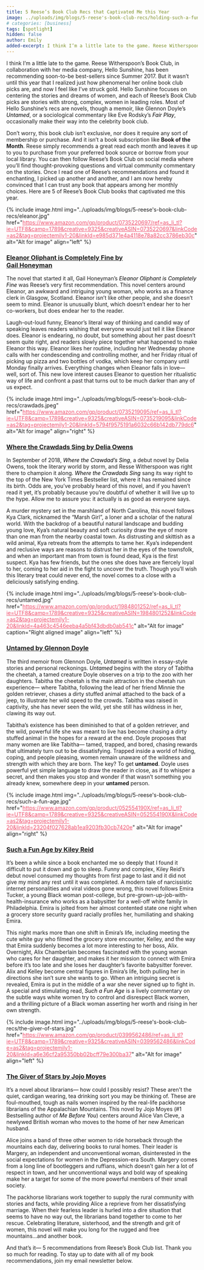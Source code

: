```yaml
---
title: 5 Reese’s Book Club Recs that Captivated Me this Year
image: ../uploads/img/blogs/5-reese's-book-club-recs/holding-such-a-fun-age.jpg
# categories: [business]
tags: [spotlight]
hidden: false
author: Emily
added-excerpt: I think I’m a little late to the game. Reese Witherspoon’s Book Club, in collaboration with her media company, Hello Sunshine, has been recommending soon-to-be best-sellers since Summer 2017. But it wasn’t until this year that I realized just how phenomenal her online book club picks are, and now I feel like I’ve struck gold.
---
```


<style> em {color: black;} p a {color: #f0506e;}</style>

I think I’m a little late to the game. Reese Witherspoon’s Book Club, in collaboration with her media company, Hello Sunshine, has been recommending soon-to-be best-sellers since Summer 2017. But it wasn’t until this year that I realized just how phenomenal her online book club picks are, and now I feel like I’ve struck gold. Hello Sunshine focuses on centering the stories and dreams of women, and each of Reese’s Book Club picks are stories with strong, complex, women in leading roles. Most of Hello Sunshine’s recs are novels, though a memoir, like Glennon Doyle’s _Untamed_, or a sociological commentary like Eve Rodsky’s _Fair Play_, occasionally make their way into the celebrity book club.

Don’t worry, this book club isn’t exclusive, nor does it require any sort of membership or purchase. And it isn’t a book subscription like **Book of the Month**. Reese simply recommends a great read each month and leaves it up to you to purchase from your preferred book source or borrow from your local library. You can then follow Reese’s Book Club on social media where you’ll find thought-provoking questions and virtual community commentary on the stories. Once I read one of Reese’s recommendations and found it enchanting, I picked up another and another, and I am now hereby convinced that I can trust any book that appears among her monthly choices. Here are 5 of Reese’s Book Club books that captivated me this year.

{% include image.html img="../uploads/img/blogs/5-reese's-book-club-recs/eleanor.jpg" href="https://www.amazon.com/gp/product/0735220697/ref=as_li_tl?ie=UTF8&camp=1789&creative=9325&creativeASIN=0735220697&linkCode=as2&tag=projectemily1-20&linkId=e985d371e4a4118e78a82cc3786eb30c" alt="Alt for image" align="left" %}

### [Eleanor Oliphant is Completely Fine by <br>Gail Honeyman](https://www.amazon.com/gp/product/0735220697/ref=as_li_tl?ie=UTF8&camp=1789&creative=9325&creativeASIN=0735220697&linkCode=as2&tag=projectemily1-20&linkId=e985d371e4a4118e78a82cc3786eb30c)

The novel that started it all, Gail Honeyman’s _Eleanor Oliphant is Completely Fine_ was Reese’s very first recommendation. This novel centers around Eleanor, an awkward and intriguing young woman, who works as a finance clerk in Glasgow, Scotland. Eleanor isn’t like other people, and she doesn’t seem to mind. Eleanor is unusually blunt, which doesn’t endear her to her co-workers, but does endear her to the reader.

Laugh-out-loud funny, Eleanor’s literal way of thinking and candid way of speaking leaves readers wishing that everyone would just tell it like Eleanor does. Eleanor is endearing, no doubt, but something about her past doesn’t seem quite right, and readers slowly piece together what happened to make Eleanor this way. Eleanor likes her routine, including her Wednesday phone calls with her condescending and controlling mother, and her Friday ritual of picking up pizza and two bottles of vodka, which keep her company until Monday finally arrives. Everything changes when Eleanor falls in love— well, sort of. This new love interest causes Eleanor to question her ritualistic way of life and confront a past that turns out to be much darker than any of us expect.

{% include image.html img="../uploads/img/blogs/5-reese's-book-club-recs/crawdads.jpeg" href="https://www.amazon.com/gp/product/0735219095/ref=as_li_tl?ie=UTF8&camp=1789&creative=9325&creativeASIN=0735219095&linkCode=as2&tag=projectemily1-20&linkId=5794f9575191a6032c66b142db779dc6" alt="Alt for image" align="right" %}

### [Where the Crawdads Sing by Delia Owens](https://www.amazon.com/gp/product/0735219095/ref=as_li_tl?ie=UTF8&camp=1789&creative=9325&creativeASIN=0735219095&linkCode=as2&tag=projectemily1-20&linkId=5794f9575191a6032c66b142db779dc6)

In September of 2018, _Where the Crawdad’s Sing_, a debut novel by Delia Owens, took the literary world by storm, and Resse Witherspoon was right there to champion it along. _Where the Crawdads Sing_ sang its way right to the top of the New York Times Bestseller list, where it has remained since its birth. Odds are, you’ve probably heard of this novel, and if you haven’t read it yet, it’s probably because you’re doubtful of whether it will live up to the hype. Allow me to assure you: it actually is as good as everyone says.

A murder mystery set in the marshland of North Carolina, this novel follows Kya Clark, nicknamed the “Marsh Girl”, a loner and a scholar of the natural world. With the backdrop of a beautiful natural landscape and budding young love, Kya’s natural beauty and soft curiosity draw the eye of more than one man from the nearby coastal town. As distrusting and skittish as a wild animal, Kya retreats from the attempts to tame her. Kya’s independent and reclusive ways are reasons to distrust her in the eyes of the townsfolk, and when an important man from town is found dead, Kya is the first suspect. Kya has few friends, but the ones she does have are fiercely loyal to her, coming to her aid in the fight to uncover the truth. Though you’ll wish this literary treat could never end, the novel comes to a close with a deliciously satisfying ending.

{% include image.html img="../uploads/img/blogs/5-reese's-book-club-recs/untamed.jpg" href="https://www.amazon.com/gp/product/1984801252/ref=as_li_tl?ie=UTF8&camp=1789&creative=9325&creativeASIN=1984801252&linkCode=as2&tag=projectemily1-20&linkId=4a463c4546eeba4a5bf43dbdb0ab541c" alt="Alt for image" caption="Right aligned image" align="left" %}

### [Untamed by Glennon Doyle](https://www.amazon.com/gp/product/1984801252/ref=as_li_tl?ie=UTF8&camp=1789&creative=9325&creativeASIN=1984801252&linkCode=as2&tag=projectemily1-20&linkId=4a463c4546eeba4a5bf43dbdb0ab541c)

The third memoir from Glennon Doyle, _Untamed_ is written in essay-style stories and personal reckonings. _Untamed_ begins with the story of Tabitha the cheetah, a tamed creature Doyle observes on a trip to the zoo with her daughters. Tabitha the cheetah is the main attraction in the cheetah run experience— where Tabitha, following the lead of her friend Minnie the golden retriever, chases a dirty stuffed animal attached to the back of a jeep, to illustrate her wild speed to the crowds. Tabitha was raised in captivity, she has never seen the wild, yet she still has wildness in her, clawing its way out.

Tabitha’s existence has been diminished to that of a golden retriever, and the wild, powerful life she was meant to live has become chasing a dirty stuffed animal in the hopes for a reward at the end. Doyle proposes that many women are like Tabitha— tamed, trapped, and bored, chasing rewards that ultimately turn out to be dissatisfying. Trapped inside a world of hiding, coping, and people pleasing, women remain unaware of the wildness and strength with which they are born. The key? To get **untamed**. Doyle uses powerful yet simple language to draw the reader in close, as if to whisper a secret, and then makes you stop and wonder if that wasn’t something you already knew, somewhere deep in your **untamed** person.

{% include image.html img="../uploads/img/blogs/5-reese's-book-club-recs/such-a-fun-age.jpg" href="https://www.amazon.com/gp/product/052554190X/ref=as_li_tl?ie=UTF8&camp=1789&creative=9325&creativeASIN=052554190X&linkCode=as2&tag=projectemily1-20&linkId=23204f027628ab1ea9203fb30cb7420e" alt="Alt for image" align="right" %}

### [Such a Fun Age by Kiley Reid](https://www.amazon.com/gp/product/052554190X/ref=as_li_tl?ie=UTF8&camp=1789&creative=9325&creativeASIN=052554190X&linkCode=as2&tag=projectemily1-20&linkId=23204f027628ab1ea9203fb30cb7420e)

It’s been a while since a book enchanted me so deeply that I found it difficult to put it down and go to sleep. Funny and complex, Kiley Reid’s debut novel consumed my thoughts from first page to last and it did not give my mind any rest until it was completed. A modern tale of narcissistic internet personalities and viral videos gone wrong, this novel follows Emira Tucker, a young Black woman post-college, but pre-grown-up-job-with-health-insurance who works as a babysitter for a well-off white family in Philadelphia. Emira is jolted from her almost contented state one night when a grocery store security guard racially profiles her, humiliating and shaking Emira.

This night marks more than one shift in Emira’s life, including meeting the cute white guy who filmed the grocery store encounter, Kelley, and the way that Emira suddenly becomes a lot more interesting to her boss, Alix. Overnight, Alix Chamberlain becomes fascinated with the young woman who cares for her daughter, and makes it her mission to connect with Emira before it’s too late and she loses her daughter’s favorite babysitter forever. Alix and Kelley become central figures in Emira’s life, both pulling her in directions she isn’t sure she wants to go. When an intriguing secret is revealed, Emira is put in the middle of a war she never signed up to fight in. A special and stimulating read, _Such a Fun Age_ is a lively commentary on the subtle ways white women try to control and disrespect Black women, and a thrilling picture of a Black woman asserting her worth and rising in her own strength.

{% include image.html img="../uploads/img/blogs/5-reese's-book-club-recs/the-giver-of-stars.jpg" href="https://www.amazon.com/gp/product/0399562486/ref=as_li_tl?ie=UTF8&camp=1789&creative=9325&creativeASIN=0399562486&linkCode=as2&tag=projectemily1-20&linkId=a6e36cf2a95350bb02bcff79e300ba37" alt="Alt for image" align="left" %}

### [The Giver of Stars by Jojo Moyes](https://www.amazon.com/gp/product/0399562486/ref=as_li_tl?ie=UTF8&camp=1789&creative=9325&creativeASIN=0399562486&linkCode=as2&tag=projectemily1-20&linkId=a6e36cf2a95350bb02bcff79e300ba37)

It’s a novel about librarians— how could I possibly resist? These aren't the quiet, cardigan wearing, tea drinking sort you may be thinking of. These are foul-mouthed, tough as nails women inspired by the real-life packhorse librarians of the Appalachian Mountains. This novel by Jojo Moyes (#1 Bestselling author of _Me Before You_) centers around Alice Van Cleve, a newlywed British woman who moves to the home of her new American husband.

Alice joins a band of three other women to ride horseback through the mountains each day, delivering books to rural homes. Their leader is Margery, an independent and unconventional woman, disinterested in the social expectations for women in the Depression-era South. Margery comes from a long line of bootleggers and ruffians, which doesn’t gain her a lot of respect in town, and her unconventional ways and bold way of speaking make her a target for some of the more powerful members of their small society.

The packhorse librarians work together to supply the rural community with stories and facts, while providing Alice a reprieve from her dissatisfying marriage. When their fearless leader is hurled into a dire situation that seems to have no way out, the librarians band together to come to her rescue. Celebrating literature, sisterhood, and the strength and grit of women, this novel will make you long for the rugged and free mountains...and another book.

And that’s it— 5 recommendations from Reese’s Book Club list. Thank you so much for reading. To stay up to date with all of my book recommendations, join my email newsletter below.
